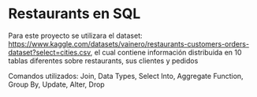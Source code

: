 # Restaurants en SQL

Para este proyecto se utilizara el dataset: https://www.kaggle.com/datasets/vainero/restaurants-customers-orders-dataset?select=cities.csv, el cual contiene información distribuida en 10 tablas diferentes sobre restaurants, sus clientes y pedidos

Comandos utilizados: Join, Data Types, Select Into, Aggregate Function, Group By, Update, Alter, Drop

